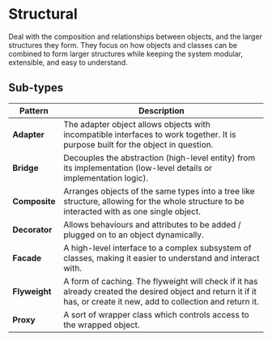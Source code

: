 # Structural

Deal with the composition and relationships between objects, and the larger structures they form. They focus on how objects and classes can be combined to form larger structures while keeping the system modular, extensible, and easy to understand.

## Sub-types

| Pattern       | Description                                                                                                                                                          |
| ------------- | -------------------------------------------------------------------------------------------------------------------------------------------------------------------- |
| **Adapter**   | The adapter object allows objects with incompatible interfaces to work together. It is purpose built for the object in question.                                     |
| **Bridge**    | Decouples the abstraction (high-level entity) from its implementation (low-level details or implementation logic).                                                   |
| **Composite** | Arranges objects of the same types into a tree like structure, allowing for the whole structure to be interacted with as one single object.                          |
| **Decorator** | Allows behaviours and attributes to be added / plugged on to an object dynamically.                                                                                  |
| **Facade**    | A high-level interface to a complex subsystem of classes, making it easier to understand and interact with.                                                          |
| **Flyweight** | A form of caching. The flyweight will check if it has already created the desired object and return it if it has, or create it new, add to collection and return it. |
| **Proxy**     | A sort of wrapper class which controls access to the wrapped object.                                                                                                 |